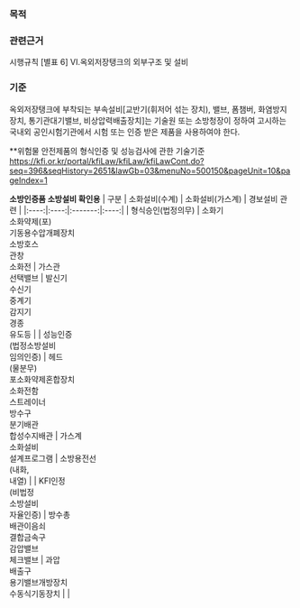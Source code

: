 ### 목적

### 관련근거
시행규칙 [별표 6] VI.옥외저장탱크의 외부구조 및 설비

### 기준
옥외저장탱크에 부착되는 부속설비[교반기(휘저어 섞는 장치), 밸브, 폼챔버, 화염방지장치, 통기관대기밸브, 비상압력배출장치]는 기술원 또는 소방청장이 정하여 고시하는 국내외 공인시험기관에서 시험 또는 인증 받은 제품을 사용하여야 한다.

**위험물 안전제품의 형식인증 및 성능검사에 관한 기술기준
https://kfi.or.kr/portal/kfiLaw/kfiLaw/kfiLawCont.do?seq=396&seqHistory=2651&lawGb=03&menuNo=500150&pageUnit=10&pageIndex=1

**소방인증품 소방설비 확인용**
| 구분 | 소화설비(수계) | 소화설비(가스계) | 경보설비 관련 |
|:----:|:----:|:-------:|:----:|
| 형식승인(법정의무) | 소화기<br>소화약제(포)<br>기동용수압개폐장치<br>소방호스<br>관창<br>소화전 | 가스관<br>선택밸브 | 발신기<br>수신기<br>중계기<br>감지기<br>경종<br>유도등 |
| 성능인증<br>(법정소방설비<br>임의인증) | 헤드<br>(물분무)<br>포소화약제혼합장치<br>소화전함<br>스트레이너<br>방수구<br>분기배관<br>합성수지배관 | 가스계<br>소화설비<br>설계프로그램 | 소방용전선<br>(내화,<br>내열) |
| KFI인정<br>(비법정<br>소방설비<br>자율인증) | 방수총<br>배관이음쇠<br>결합금속구<br>감압밸브<br>체크밸브 | 과압<br>배출구<br>용기밸브개방장치<br>수동식기동장치 |  |